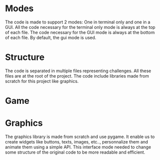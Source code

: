 # Modes

The code is made to support 2 modes: One in terminal only and one in a GUI.
All the code necessary for the terminal only mode is always at the top of each file.
The code necessary for the GUI mode is always at the bottom of each file.
By default, the gui mode is used.

# Structure

The code is separated in multiple files representing challenges. All these files are at the root of the project.
The code include libraries made from scratch for this project like graphics.

# Game



# Graphics

The graphics library is made from scratch and use pygame.
It enable us to create widgets like buttons, texts, images, etc.., personnalize them and animate them using a simple API.
This interface mode needed to change some structure of the original code to be more readable and efficient.
